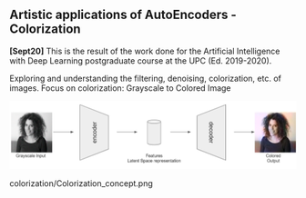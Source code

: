 <!--<h3><b>Artistic applications of AutoEncoders</b></h3>-->
## <b>Artistic applications of AutoEncoders - Colorization</b> <br>

**[Sept20]** This is the result of the work done for the Artificial Intelligence with Deep Learning postgraduate course at the UPC (Ed. 2019-2020).

Exploring and understanding the filtering, denoising, colorization, etc. of images. Focus on colorization: Grayscale to Colored Image

![Teaser Image](./colorization/Colorization_concept.png)

colorization/Colorization_concept.png
